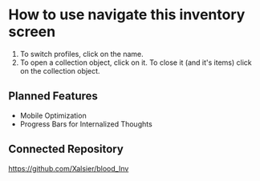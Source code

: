 # How to use navigate this inventory screen

1. To switch profiles, click on the name.
2. To open a collection object, click on it. To close it (and it's items) click on the collection object.

## Planned Features

+ Mobile Optimization
+ Progress Bars for Internalized Thoughts

## Connected Repository

https://github.com/Xalsier/blood_Inv
